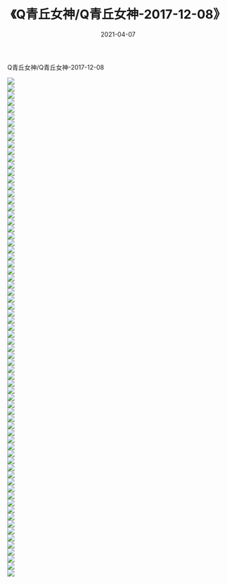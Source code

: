 ﻿---
layout: post
title:  《Q青丘女神/Q青丘女神-2017-12-08》
date:   2021-04-07
img: http://img.660000.xyz/Sharelink/网络美图/2021/Q青丘女神/Q青丘女神-2017-12-08/000.jpg
categories: [美女, 清纯, 唯美]
---

Q青丘女神/Q青丘女神-2017-12-08

 ![](http://img.660000.xyz/Sharelink/网络美图/2021/Q青丘女神/Q青丘女神-2017-12-08/001.jpg) <br>![](http://img.660000.xyz/Sharelink/网络美图/2021/Q青丘女神/Q青丘女神-2017-12-08/002.jpg) <br>![](http://img.660000.xyz/Sharelink/网络美图/2021/Q青丘女神/Q青丘女神-2017-12-08/003.jpg) <br>![](http://img.660000.xyz/Sharelink/网络美图/2021/Q青丘女神/Q青丘女神-2017-12-08/004.jpg) <br>![](http://img.660000.xyz/Sharelink/网络美图/2021/Q青丘女神/Q青丘女神-2017-12-08/005.jpg) <br>![](http://img.660000.xyz/Sharelink/网络美图/2021/Q青丘女神/Q青丘女神-2017-12-08/006.jpg) <br>![](http://img.660000.xyz/Sharelink/网络美图/2021/Q青丘女神/Q青丘女神-2017-12-08/007.jpg) <br>![](http://img.660000.xyz/Sharelink/网络美图/2021/Q青丘女神/Q青丘女神-2017-12-08/008.jpg) <br>![](http://img.660000.xyz/Sharelink/网络美图/2021/Q青丘女神/Q青丘女神-2017-12-08/009.jpg) <br>![](http://img.660000.xyz/Sharelink/网络美图/2021/Q青丘女神/Q青丘女神-2017-12-08/010.jpg) <br>![](http://img.660000.xyz/Sharelink/网络美图/2021/Q青丘女神/Q青丘女神-2017-12-08/011.jpg) <br>![](http://img.660000.xyz/Sharelink/网络美图/2021/Q青丘女神/Q青丘女神-2017-12-08/012.jpg) <br>![](http://img.660000.xyz/Sharelink/网络美图/2021/Q青丘女神/Q青丘女神-2017-12-08/013.jpg) <br>![](http://img.660000.xyz/Sharelink/网络美图/2021/Q青丘女神/Q青丘女神-2017-12-08/014.jpg) <br>![](http://img.660000.xyz/Sharelink/网络美图/2021/Q青丘女神/Q青丘女神-2017-12-08/015.jpg) <br>![](http://img.660000.xyz/Sharelink/网络美图/2021/Q青丘女神/Q青丘女神-2017-12-08/016.jpg) <br>![](http://img.660000.xyz/Sharelink/网络美图/2021/Q青丘女神/Q青丘女神-2017-12-08/017.jpg) <br>![](http://img.660000.xyz/Sharelink/网络美图/2021/Q青丘女神/Q青丘女神-2017-12-08/018.jpg) <br>![](http://img.660000.xyz/Sharelink/网络美图/2021/Q青丘女神/Q青丘女神-2017-12-08/019.jpg) <br>![](http://img.660000.xyz/Sharelink/网络美图/2021/Q青丘女神/Q青丘女神-2017-12-08/020.jpg) <br>![](http://img.660000.xyz/Sharelink/网络美图/2021/Q青丘女神/Q青丘女神-2017-12-08/021.jpg) <br>![](http://img.660000.xyz/Sharelink/网络美图/2021/Q青丘女神/Q青丘女神-2017-12-08/022.jpg) <br>![](http://img.660000.xyz/Sharelink/网络美图/2021/Q青丘女神/Q青丘女神-2017-12-08/023.jpg) <br>![](http://img.660000.xyz/Sharelink/网络美图/2021/Q青丘女神/Q青丘女神-2017-12-08/024.jpg) <br>![](http://img.660000.xyz/Sharelink/网络美图/2021/Q青丘女神/Q青丘女神-2017-12-08/025.jpg) <br>![](http://img.660000.xyz/Sharelink/网络美图/2021/Q青丘女神/Q青丘女神-2017-12-08/026.jpg) <br>![](http://img.660000.xyz/Sharelink/网络美图/2021/Q青丘女神/Q青丘女神-2017-12-08/027.jpg) <br>![](http://img.660000.xyz/Sharelink/网络美图/2021/Q青丘女神/Q青丘女神-2017-12-08/028.jpg) <br>![](http://img.660000.xyz/Sharelink/网络美图/2021/Q青丘女神/Q青丘女神-2017-12-08/029.jpg) <br>![](http://img.660000.xyz/Sharelink/网络美图/2021/Q青丘女神/Q青丘女神-2017-12-08/030.jpg) <br>![](http://img.660000.xyz/Sharelink/网络美图/2021/Q青丘女神/Q青丘女神-2017-12-08/031.jpg) <br>![](http://img.660000.xyz/Sharelink/网络美图/2021/Q青丘女神/Q青丘女神-2017-12-08/032.jpg) <br>![](http://img.660000.xyz/Sharelink/网络美图/2021/Q青丘女神/Q青丘女神-2017-12-08/033.jpg) <br>![](http://img.660000.xyz/Sharelink/网络美图/2021/Q青丘女神/Q青丘女神-2017-12-08/034.jpg) <br>![](http://img.660000.xyz/Sharelink/网络美图/2021/Q青丘女神/Q青丘女神-2017-12-08/035.jpg) <br>![](http://img.660000.xyz/Sharelink/网络美图/2021/Q青丘女神/Q青丘女神-2017-12-08/036.jpg) <br>![](http://img.660000.xyz/Sharelink/网络美图/2021/Q青丘女神/Q青丘女神-2017-12-08/037.jpg) <br>![](http://img.660000.xyz/Sharelink/网络美图/2021/Q青丘女神/Q青丘女神-2017-12-08/038.jpg) <br>![](http://img.660000.xyz/Sharelink/网络美图/2021/Q青丘女神/Q青丘女神-2017-12-08/039.jpg) <br>![](http://img.660000.xyz/Sharelink/网络美图/2021/Q青丘女神/Q青丘女神-2017-12-08/040.jpg) <br>![](http://img.660000.xyz/Sharelink/网络美图/2021/Q青丘女神/Q青丘女神-2017-12-08/041.jpg) <br>![](http://img.660000.xyz/Sharelink/网络美图/2021/Q青丘女神/Q青丘女神-2017-12-08/042.jpg) <br>![](http://img.660000.xyz/Sharelink/网络美图/2021/Q青丘女神/Q青丘女神-2017-12-08/043.jpg) <br>![](http://img.660000.xyz/Sharelink/网络美图/2021/Q青丘女神/Q青丘女神-2017-12-08/044.jpg) <br>![](http://img.660000.xyz/Sharelink/网络美图/2021/Q青丘女神/Q青丘女神-2017-12-08/045.jpg) <br>![](http://img.660000.xyz/Sharelink/网络美图/2021/Q青丘女神/Q青丘女神-2017-12-08/046.jpg) <br>![](http://img.660000.xyz/Sharelink/网络美图/2021/Q青丘女神/Q青丘女神-2017-12-08/047.jpg) <br>![](http://img.660000.xyz/Sharelink/网络美图/2021/Q青丘女神/Q青丘女神-2017-12-08/048.jpg) <br>![](http://img.660000.xyz/Sharelink/网络美图/2021/Q青丘女神/Q青丘女神-2017-12-08/049.jpg) <br>![](http://img.660000.xyz/Sharelink/网络美图/2021/Q青丘女神/Q青丘女神-2017-12-08/050.jpg) <br>![](http://img.660000.xyz/Sharelink/网络美图/2021/Q青丘女神/Q青丘女神-2017-12-08/051.jpg) <br>![](http://img.660000.xyz/Sharelink/网络美图/2021/Q青丘女神/Q青丘女神-2017-12-08/052.jpg) <br>![](http://img.660000.xyz/Sharelink/网络美图/2021/Q青丘女神/Q青丘女神-2017-12-08/053.jpg) <br>![](http://img.660000.xyz/Sharelink/网络美图/2021/Q青丘女神/Q青丘女神-2017-12-08/054.jpg) <br>![](http://img.660000.xyz/Sharelink/网络美图/2021/Q青丘女神/Q青丘女神-2017-12-08/055.jpg) <br>![](http://img.660000.xyz/Sharelink/网络美图/2021/Q青丘女神/Q青丘女神-2017-12-08/056.jpg) <br>![](http://img.660000.xyz/Sharelink/网络美图/2021/Q青丘女神/Q青丘女神-2017-12-08/057.jpg) <br>![](http://img.660000.xyz/Sharelink/网络美图/2021/Q青丘女神/Q青丘女神-2017-12-08/058.jpg) <br>![](http://img.660000.xyz/Sharelink/网络美图/2021/Q青丘女神/Q青丘女神-2017-12-08/059.jpg) <br>![](http://img.660000.xyz/Sharelink/网络美图/2021/Q青丘女神/Q青丘女神-2017-12-08/060.jpg) <br>![](http://img.660000.xyz/Sharelink/网络美图/2021/Q青丘女神/Q青丘女神-2017-12-08/061.jpg) <br>![](http://img.660000.xyz/Sharelink/网络美图/2021/Q青丘女神/Q青丘女神-2017-12-08/062.jpg) <br>![](http://img.660000.xyz/Sharelink/网络美图/2021/Q青丘女神/Q青丘女神-2017-12-08/063.jpg) <br>![](http://img.660000.xyz/Sharelink/网络美图/2021/Q青丘女神/Q青丘女神-2017-12-08/064.jpg) <br>![](http://img.660000.xyz/Sharelink/网络美图/2021/Q青丘女神/Q青丘女神-2017-12-08/065.jpg) <br>![](http://img.660000.xyz/Sharelink/网络美图/2021/Q青丘女神/Q青丘女神-2017-12-08/066.jpg) <br>![](http://img.660000.xyz/Sharelink/网络美图/2021/Q青丘女神/Q青丘女神-2017-12-08/067.jpg) <br>![](http://img.660000.xyz/Sharelink/网络美图/2021/Q青丘女神/Q青丘女神-2017-12-08/068.jpg) <br>![](http://img.660000.xyz/Sharelink/网络美图/2021/Q青丘女神/Q青丘女神-2017-12-08/069.jpg) <br>![](http://img.660000.xyz/Sharelink/网络美图/2021/Q青丘女神/Q青丘女神-2017-12-08/070.jpg) <br>![](http://img.660000.xyz/Sharelink/网络美图/2021/Q青丘女神/Q青丘女神-2017-12-08/071.jpg) <br>